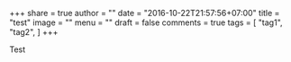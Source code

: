 +++
share = true
author = ""
date = "2016-10-22T21:57:56+07:00"
title = "test"
image = ""
menu = ""
draft = false
comments = true
tags = [
  "tag1",
  "tag2",
]
+++

Test
